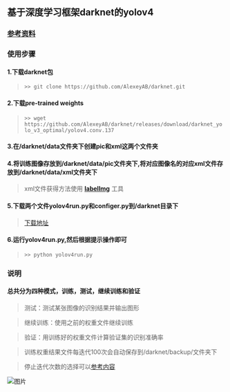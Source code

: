 ## 基于深度学习框架darknet的yolov4

### [参考资料](https://github.com/AlexeyAB/darknet)


### 使用步骤
#### 1.下载darknet包

> `>> git clone https://github.com/AlexeyAB/darknet.git`


#### 2.下载pre-trained weights

> `>> wget https://github.com/AlexeyAB/darknet/releases/download/darknet_yolo_v3_optimal/yolov4.conv.137`


#### 3.在/darknet/data文件夹下创建pic和xml这两个文件夹


#### 4.将训练图像存放到/darknet/data/pic文件夹下,将对应图像名的对应xml文件存放到/darknet/data/xml文件夹下

> xml文件获得方法使用 **[labelImg](https://github.com/tzutalin/labelImg)** 工具


#### 5.下载两个文件yolov4run.py和configer.py到/darknet目录下

> [下载地址](https://github.com/GitZzw/Study_notes/tree/master/YOLOv4)


#### 6.运行yolov4run.py,然后根据提示操作即可

> `>> python yolov4run.py`



### 说明

#### 总共分为四种模式，训练，测试，继续训练和验证
   
>   测试：测试某张图像的识别结果并输出图形
   
>   继续训练：使用之前的权重文件继续训练
   
>   验证：用训练好的权重文件计算验证集的识别准确率

>  训练权重结果文件每迭代100次会自动保存到/darknet/backup/文件夹下

>  停止迭代次数的选择可以[参考内容](https://github.com/AlexeyAB/darknet#when-should-i-stop-training)

![图片](https://camo.githubusercontent.com/51af5be5cfa94b6d741c90d10a163b168bf9170e/68747470733a2f2f6873746f2e6f72672f66696c65732f3564632f3761652f3766612f35646337616537666164396434653365623361343834633538626663316666352e706e67)
